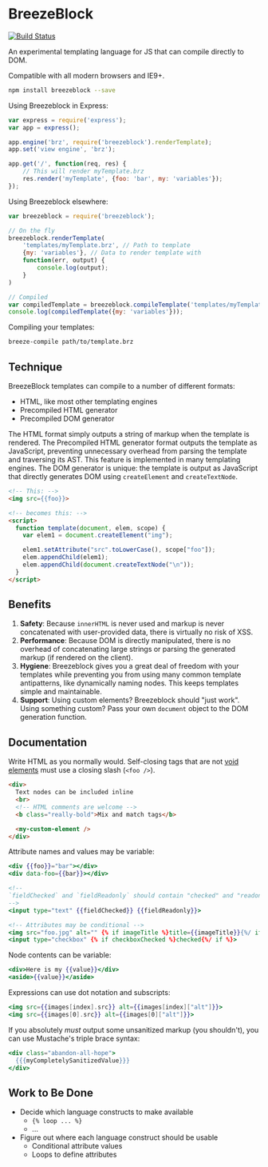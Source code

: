 # BreezeBlock

[![Build Status](https://travis-ci.org/mattbasta/breezeblock.svg?branch=master)](https://travis-ci.org/mattbasta/breezeblock)

An experimental templating language for JS that can compile directly to DOM.

Compatible with all modern browsers and IE9+.

```bash
npm install breezeblock --save
```

Using Breezeblock in Express:

```js
var express = require('express');
var app = express();

app.engine('brz', require('breezeblock').renderTemplate);
app.set('view engine', 'brz');

app.get('/', function(req, res) {
    // This will render myTemplate.brz
    res.render('myTemplate', {foo: 'bar', my: 'variables'});
});
```

Using Breezeblock elsewhere:

```js
var breezeblock = require('breezeblock');

// On the fly
breezeblock.renderTemplate(
    'templates/myTemplate.brz', // Path to template
    {my: 'variables'}, // Data to render template with
    function(err, output) {
        console.log(output);
    }
)

// Compiled
var compiledTemplate = breezeblock.compileTemplate('templates/myTemplate.brz');
console.log(compiledTemplate({my: 'variables'}));

```

Compiling your templates:

```bash
breeze-compile path/to/template.brz
```


## Technique

BreezeBlock templates can compile to a number of different formats:

- HTML, like most other templating engines
- Precompiled HTML generator
- Precompiled DOM generator

The HTML format simply outputs a string of markup when the template is rendered. The Precompiled HTML generator format outputs the template as JavaScript, preventing unnecessary overhead from parsing the template and traversing its AST. This feature is implemented in many templating engines. The DOM generator is unique: the template is output as JavaScript that directly generates DOM using `createElement` and `createTextNode`.

```html
<!-- This: -->
<img src={{foo}}>

<!-- becomes this: -->
<script>
  function template(document, elem, scope) {
    var elem1 = document.createElement("img");

    elem1.setAttribute("src".toLowerCase(), scope["foo"]);
    elem.appendChild(elem1);
    elem.appendChild(document.createTextNode("\n"));
  }
</script>
```


## Benefits

1. **Safety**: Because `innerHTML` is never used and markup is never concatenated with user-provided data, there is virtually no risk of XSS.
2. **Performance**: Because DOM is directly manipulated, there is no overhead of concatenating large strings or parsing the generated markup (if rendered on the client).
3. **Hygiene**: Breezeblock gives you a great deal of freedom with your templates while preventing you from using many common template antipatterns, like dynamically naming nodes. This keeps templates simple and maintainable.
4. **Support**: Using custom elements? Breezeblock should "just work". Using something custom? Pass your own `document` object to the DOM generation function.


## Documentation

Write HTML as you normally would. Self-closing tags that are not [void elements](http://www.w3.org/html/wg/drafts/html/master/single-page.html#void-elements) must use a closing slash (`<foo />`).


```html
<div>
  Text nodes can be included inline
  <br>
  <!-- HTML comments are welcome -->
  <b class="really-bold">Mix and match tags</b>

  <my-custom-element />
</div>
```


Attribute names and values may be variable:

```mustache
<div {{foo}}="bar"></div>
<div data-foo={{bar}}></div>

<!--
`fieldChecked` and `fieldReadonly` should contain "checked" and "readonly respectively"
-->
<input type="text" {{fieldChecked}} {{fieldReadonly}}>

<!-- Attributes may be conditional -->
<img src="foo.jpg" alt="" {% if imageTitle %}title={{imageTitle}}{%/ if %}>
<input type="checkbox" {% if checkboxChecked %}checked{%/ if %}>
```


Node contents can be variable:

```mustache
<div>Here is my {{value}}</div>
<aside>{{value}}</aside>
```


Expressions can use dot notation and subscripts:

```mustache
<img src={{images[index].src}} alt={{images[index]["alt"]}}>
<img src={{images[0].src}} alt={{images[0]["alt"]}}>
```


If you absolutely *must* output some unsanitized markup (you shouldn't), you can use Mustache's triple brace syntax:

```mustache
<div class="abandon-all-hope">
  {{{myCompletelySanitizedValue}}}
</div>
```


## Work to Be Done

- Decide which language constructs to make available
  - `{% loop ... %}`
  - ...
- Figure out where each language construct should be usable
  - Conditional attribute values
  - Loops to define attributes
